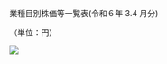 業種目別株価等一覧表(令和６年 $3.4$ 月分)

（単位：円）

![](https://www.nta.go.jp/tmp/1f351718-0383-4f88-8f10-f0f7e0f27739/images/ecd41125863a83357585bbf2acd7e2bd801b8df038fb33f3e12bd6df989028b9.jpg)